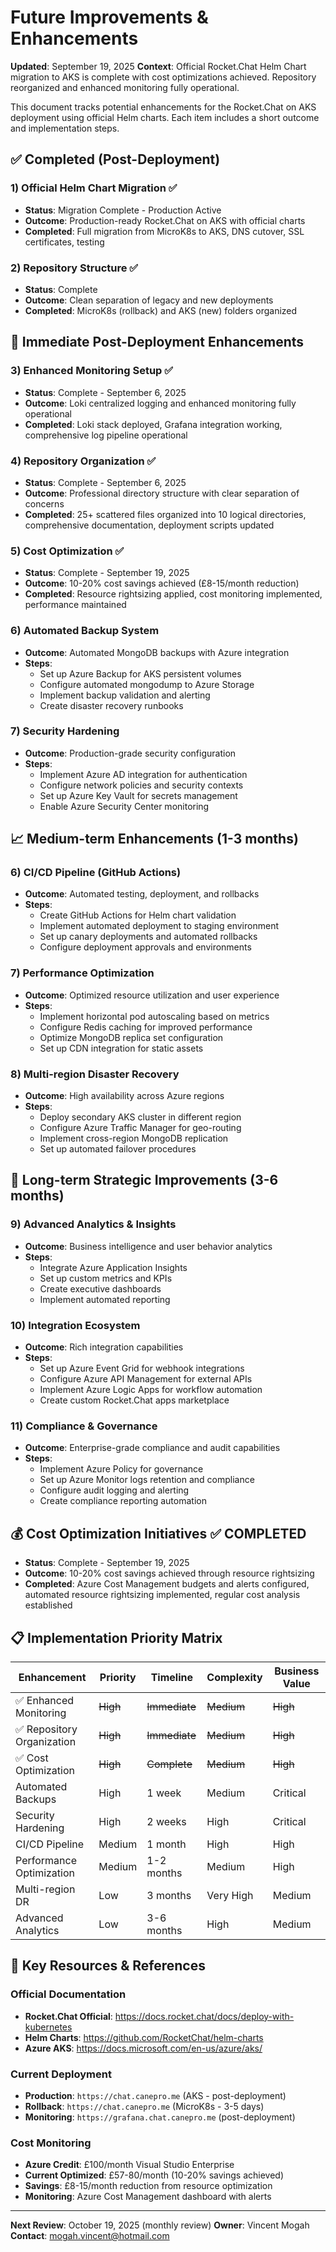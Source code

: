 # Future Improvements & Enhancements

**Updated**: September 19, 2025
**Context**: Official Rocket.Chat Helm Chart migration to AKS is complete with cost optimizations achieved. Repository reorganized and enhanced monitoring fully operational.

This document tracks potential enhancements for the Rocket.Chat on AKS deployment using official Helm charts. Each item includes a short outcome and implementation steps.

## ✅ **Completed (Post-Deployment)**

### 1) Official Helm Chart Migration ✅
- **Status**: Migration Complete - Production Active
- **Outcome**: Production-ready Rocket.Chat on AKS with official charts
- **Completed**: Full migration from MicroK8s to AKS, DNS cutover, SSL certificates, testing

### 2) Repository Structure ✅
- **Status**: Complete
- **Outcome**: Clean separation of legacy and new deployments
- **Completed**: MicroK8s (rollback) and AKS (new) folders organized

## 🚀 **Immediate Post-Deployment Enhancements**

### 3) Enhanced Monitoring Setup ✅
- **Status**: Complete - September 6, 2025
- **Outcome**: Loki centralized logging and enhanced monitoring fully operational
- **Completed**: Loki stack deployed, Grafana integration working, comprehensive log pipeline operational

### 4) Repository Organization ✅  
- **Status**: Complete - September 6, 2025
- **Outcome**: Professional directory structure with clear separation of concerns
- **Completed**: 25+ scattered files organized into 10 logical directories, comprehensive documentation, deployment scripts updated

### 5) Cost Optimization ✅
- **Status**: Complete - September 19, 2025
- **Outcome**: 10-20% cost savings achieved (£8-15/month reduction)
- **Completed**: Resource rightsizing applied, cost monitoring implemented, performance maintained

### 6) Automated Backup System
- **Outcome**: Automated MongoDB backups with Azure integration
- **Steps**:
  - Set up Azure Backup for AKS persistent volumes
  - Configure automated mongodump to Azure Storage
  - Implement backup validation and alerting
  - Create disaster recovery runbooks

### 7) Security Hardening
- **Outcome**: Production-grade security configuration
- **Steps**:
  - Implement Azure AD integration for authentication
  - Configure network policies and security contexts
  - Set up Azure Key Vault for secrets management
  - Enable Azure Security Center monitoring

## 📈 **Medium-term Enhancements (1-3 months)**

### 6) CI/CD Pipeline (GitHub Actions)
- **Outcome**: Automated testing, deployment, and rollbacks
- **Steps**:
  - Create GitHub Actions for Helm chart validation
  - Implement automated deployment to staging environment
  - Set up canary deployments and automated rollbacks
  - Configure deployment approvals and environments

### 7) Performance Optimization
- **Outcome**: Optimized resource utilization and user experience
- **Steps**:
  - Implement horizontal pod autoscaling based on metrics
  - Configure Redis caching for improved performance
  - Optimize MongoDB replica set configuration
  - Set up CDN integration for static assets

### 8) Multi-region Disaster Recovery
- **Outcome**: High availability across Azure regions
- **Steps**:
  - Deploy secondary AKS cluster in different region
  - Configure Azure Traffic Manager for geo-routing
  - Implement cross-region MongoDB replication
  - Set up automated failover procedures

## 🔧 **Long-term Strategic Improvements (3-6 months)**

### 9) Advanced Analytics & Insights
- **Outcome**: Business intelligence and user behavior analytics
- **Steps**:
  - Integrate Azure Application Insights
  - Set up custom metrics and KPIs
  - Create executive dashboards
  - Implement automated reporting

### 10) Integration Ecosystem
- **Outcome**: Rich integration capabilities
- **Steps**:
  - Set up Azure Event Grid for webhook integrations
  - Configure Azure API Management for external APIs
  - Implement Azure Logic Apps for workflow automation
  - Create custom Rocket.Chat apps marketplace

### 11) Compliance & Governance
- **Outcome**: Enterprise-grade compliance and audit capabilities
- **Steps**:
  - Implement Azure Policy for governance
  - Set up Azure Monitor logs retention and compliance
  - Configure audit logging and alerting
  - Create compliance reporting automation

## 💰 **Cost Optimization Initiatives** ✅ COMPLETED
- **Status**: Complete - September 19, 2025
- **Outcome**: 10-20% cost savings achieved through resource rightsizing
- **Completed**: Azure Cost Management budgets and alerts configured, automated resource rightsizing implemented, regular cost analysis established

## 📋 **Implementation Priority Matrix**

| Enhancement | Priority | Timeline | Complexity | Business Value |
|-------------|----------|----------|------------|----------------|
| ✅ Enhanced Monitoring | ~~High~~ | ~~Immediate~~ | ~~Medium~~ | ~~High~~ |
| ✅ Repository Organization | ~~High~~ | ~~Immediate~~ | ~~Medium~~ | ~~High~~ |
| ✅ Cost Optimization | ~~High~~ | ~~Complete~~ | ~~Medium~~ | ~~High~~ |
| Automated Backups | High | 1 week | Medium | Critical |
| Security Hardening | High | 2 weeks | High | Critical |
| CI/CD Pipeline | Medium | 1 month | High | High |
| Performance Optimization | Medium | 1-2 months | Medium | High |
| Multi-region DR | Low | 3 months | Very High | Medium |
| Advanced Analytics | Low | 3-6 months | High | Medium |

## 🔗 **Key Resources & References**

### Official Documentation
- **Rocket.Chat Official**: https://docs.rocket.chat/docs/deploy-with-kubernetes
- **Helm Charts**: https://github.com/RocketChat/helm-charts
- **Azure AKS**: https://docs.microsoft.com/en-us/azure/aks/

### Current Deployment
- **Production**: `https://chat.canepro.me` (AKS - post-deployment)
- **Rollback**: `https://chat.canepro.me` (MicroK8s - 3-5 days)
- **Monitoring**: `https://grafana.chat.canepro.me` (post-deployment)

### Cost Monitoring
- **Azure Credit**: £100/month Visual Studio Enterprise
- **Current Optimized**: £57-80/month (10-20% savings achieved)
- **Savings**: £8-15/month reduction from resource optimization
- **Monitoring**: Azure Cost Management dashboard with alerts

---

**Next Review**: October 19, 2025 (monthly review)
**Owner**: Vincent Mogah
**Contact**: mogah.vincent@hotmail.com
